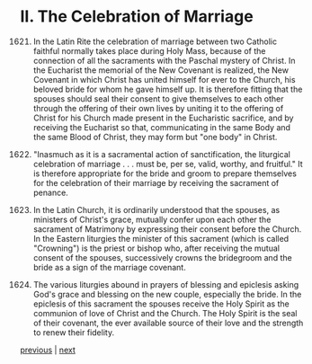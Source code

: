 # II. The Celebration of Marriage

1621. In the Latin Rite the celebration of marriage between two Catholic faithful normally takes place during Holy Mass, because of the connection of all the sacraments with the Paschal mystery of Christ. In the Eucharist the memorial of the New Covenant is realized, the New Covenant in which Christ has united himself for ever to the Church, his beloved bride for whom he gave himself up. It is therefore fitting that the spouses should seal their consent to give themselves to each other through the offering of their own lives by uniting it to the offering of Christ for his Church made present in the Eucharistic sacrifice, and by receiving the Eucharist so that, communicating in the same Body and the same Blood of Christ, they may form but "one body" in Christ.

1622. "Inasmuch as it is a sacramental action of sanctification, the liturgical celebration of marriage . . . must be, per se, valid, worthy, and fruitful." It is therefore appropriate for the bride and groom to prepare themselves for the celebration of their marriage by receiving the sacrament of penance.

1623. In the Latin Church, it is ordinarily understood that the spouses, as ministers of Christ's grace, mutually confer upon each other the sacrament of Matrimony by expressing their consent before the Church. In the Eastern liturgies the minister of this sacrament (which is called "Crowning") is the priest or bishop who, after receiving the mutual consent of the spouses, successively crowns the bridegroom and the bride as a sign of the marriage covenant.

1624. The various liturgies abound in prayers of blessing and epiclesis asking God's grace and blessing on the new couple, especially the bride. In the epiclesis of this sacrament the spouses receive the Holy Spirit as the communion of love of Christ and the Church. The Holy Spirit is the seal of their covenant, the ever available source of their love and the strength to renew their fidelity.

[previous](https://github.com/Tenari/non-fiction/blob/master/catechism/__P51.md) | [next](https://github.com/Tenari/non-fiction/blob/master/catechism/__P53.md)